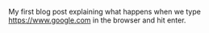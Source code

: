 My first blog post explaining what happens when we type  https://www.google.com in the browser and hit enter.
